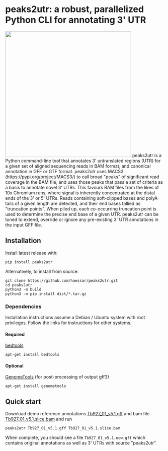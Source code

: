 # peaks2utr: a robust, parallelized Python CLI for annotating 3' UTR
<img width="400" src="https://user-images.githubusercontent.com/11962461/172829916-c2fa81e6-7ae5-4c9a-a758-c3ba4c4198cb.png">
peaks2utr is a Python command-line tool that annotates 3' untranslated regions (UTR) for a given set of aligned sequencing reads in BAM format, and canonical annotation in GFF or GTF format. peaks2utr uses MACS3 (https://pypi.org/project/MACS3/) to call broad "peaks" of significant read coverage in the BAM file, and uses those peaks that pass a set of criteria as a basis to annotate novel 3' UTRs. This favours BAM files from the likes of 10x Chromium runs, where signal is inherently concentrated at the distal ends of the 3' or 5' UTRs. Reads containing soft-clipped bases and polyA-tails of a given length are detected, and their end bases tallied as "truncation points". When piled up, each co-occurring truncation point is used to determine the precise end base of a given UTR. peaks2utr can be tuned to extend, override or ignore any pre-existing 3' UTR annotations in the input GFF file.

## Installation
Install latest release with:
```
pip install peaks2utr
```
Alternatively, to install from source:
```
git clone https://github.com/haessar/peaks2utr.git
cd peaks2utr
python3 -m build
python3 -m pip install dist/*.tar.gz
```
### Dependencies
Installation instructions assume a Debian / Ubuntu system with root privileges. Follow the links for instructions for other systems.
#### Required
[bedtools](https://bedtools.readthedocs.io/en/latest/content/installation.html)
```
apt-get install bedtools
```
#### Optional
[GenomeTools](https://github.com/genometools/genometools#building-and-installation) (for post-processing of output gff3)
```
apt-get install genometools
```
## Quick start
Download demo reference annotations <a href="https://github.com/haessar/peaks2utr/raw/master/demo/Tb927_01_v5.1.gff" target="_blank" >Tb927_01_v5.1.gff</a> and bam file <a href="https://github.com/haessar/peaks2utr/raw/master/demo/Tb927_01_v5.1.slice.bam" target="_blank" >Tb927_01_v5.1.slice.bam</a> and run
```
peaks2utr Tb927_01_v5.1.gff Tb927_01_v5.1.slice.bam
```
When complete, you should see a file `Tb927_01_v5.1.new.gff` which contains original annotations as well as 3' UTRs with source "peaks2utr".
